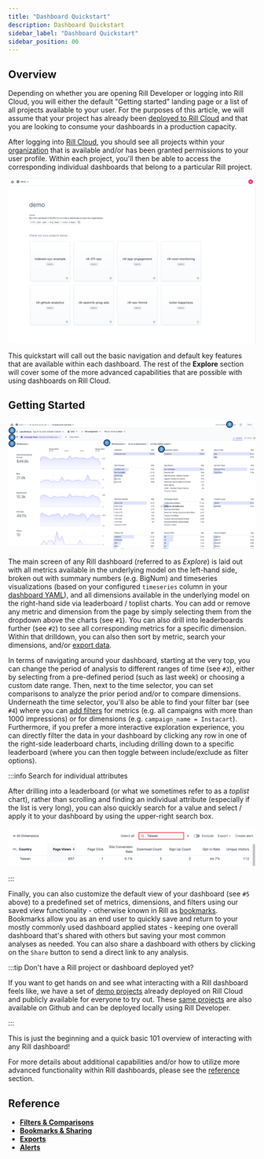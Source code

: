 ```yaml
---
title: "Dashboard Quickstart"
description: Dashboard Quickstart
sidebar_label: "Dashboard Quickstart"
sidebar_position: 00
---
```



## Overview

Depending on whether you are opening Rill Developer or logging into Rill Cloud, you will either the default "Getting started" landing page or a list of all projects available to your user. For the purposes of this article, we will assume that your project has already been [deployed to Rill Cloud](../deploy/existing-project/existing-project.md) and that you are looking to consume your dashboards in a production capacity.

After logging into [Rill Cloud](https://ui.rilldata.com), you should see all projects within your [organization](../manage/user-management#managing-members-of-an-organization) that is available and/or has been granted permissions to your user profile. Within each project, you'll then be able to access the corresponding individual dashboards that belong to a particular Rill project. 

![Rill Cloud landing page](../../static/img/explore/dashboard101/rill-cloud-landing-page.png)

This quickstart will call out the basic navigation and default key features that are available within each dashboard. The rest of the **Explore** section will cover some of the more advanced capabilities that are possible with using dashboards on Rill Cloud.

## Getting Started

![quickstart](../../static/img/explore/dashboard101/quickstart.png)

The main screen of any Rill dashboard (referred to as _Explore_) is laid out with all metrics available in the underlying model on the left-hand side, broken out with summary numbers (e.g. BigNum) and timeseries visualizations (based on your configured `timeseries` column in your [dashboard YAML](/reference/project-files/dashboards.md)), and all dimensions available in the underlying model on the right-hand side via leaderboard / toplist charts. You can add or remove any metric and dimension from the page by simply selecting them from the dropdown above the charts (see `#1`). You can also drill into leaderboards further (see `#2`) to see all corresponding metrics for a specific dimension. Within that drilldown, you can also then sort by metric, search your dimensions, and/or [export data](exports.md). 

In terms of navigating around your dashboard, starting at the very top, you can change the period of analysis to different ranges of time (see `#3`), either by selecting from a pre-defined period (such as last week) or choosing a custom date range. Then, next to the time selector, you can set comparisons to analyze the prior period and/or to compare dimensions. Underneath the time selector, you'll also be able to find your filter bar (see `#4`) where you can [add filters](filters/filters.md) for metrics (e.g. all campaigns with more than 1000 impressions) or for dimensions (e.g. `campaign_name = Instacart`). Furthermore, if you prefer a more interactive exploration experience, you can directly filter the data in your dashboard by clicking any row in one of the right-side leaderboard charts, including drilling down to a specific leaderboard (where you can then toggle between include/exclude as filter options).

:::info Search for individual attributes

After drilling into a leaderboard (or what we sometimes refer to as a _toplist_ chart), rather than scrolling and finding an individual attribute (especially if the list is very long), you can also quickly search for a value and select / apply it to your dashboard by using the upper-right search box.

![Using the search box within a leaderboard](../../static/img/explore/dashboard101/search-box.png)

:::

Finally, you can also customize the default view of your dashboard (see `#5` above) to a predefined set of metrics, dimensions, and filters using our saved view functionality - otherwise known in Rill as [bookmarks](bookmarks.md). Bookmarks allow you as an end user to quickly save and return to your mostly commonly used dashboard applied states - keeping one overall dashboard that's shared with others but saving your most common analyses as needed. You can also share a dashboard with others by clicking on the `Share` button to send a direct link to any analysis.

:::tip Don't have a Rill project or dashboard deployed yet?

If you want to get hands on and see what interacting with a Rill dashboard feels like, we have a set of [demo projects](https://ui.rilldata.com/demo) already deployed on Rill Cloud and publicly available for everyone to try out. These [same projects](../home/get-started#example-projects) are also available on Github and can be deployed locally using Rill Developer.

:::

This is just the beginning and a quick basic 101 overview of interacting with any Rill dashboard! 

For more details about additional capabilities and/or how to utilize more advanced functionality within Rill dashboards, please see the [reference](#reference) section.

## Reference

- **[Filters & Comparisons](filters/filters.md)**
- **[Bookmarks & Sharing](bookmarks.md)**
- **[Exports](exports.md)**
- **[Alerts](alerts.md)**